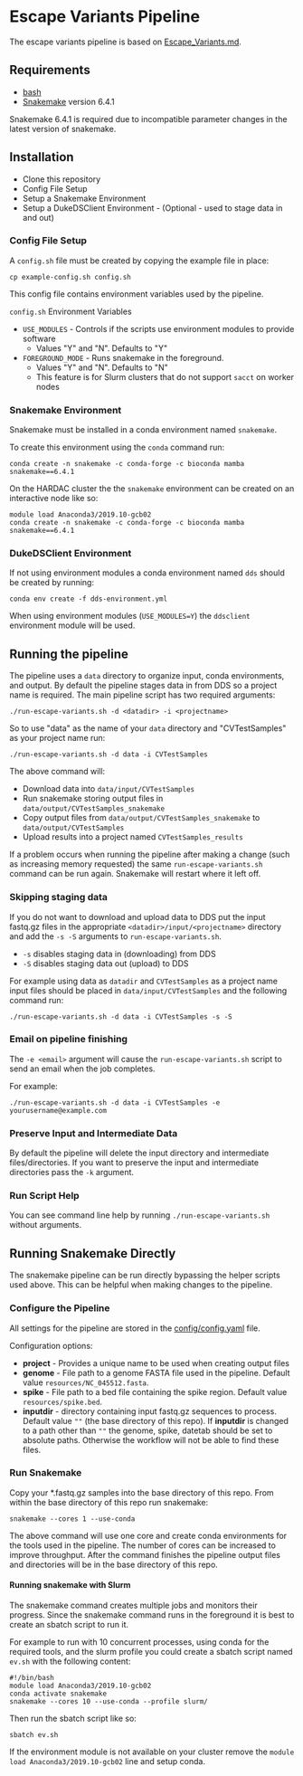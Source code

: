 # Escape Variants Pipeline

The escape variants pipeline is based on [Escape_Variants.md](https://github.com/wodanaz/Assembling_viruses/blob/main/Escape_Variants.md). 

## Requirements
- [bash](https://www.gnu.org/software/bash/)
- [Snakemake](https://snakemake.readthedocs.io/en/stable/getting_started/installation.html) version 6.4.1  

Snakemake 6.4.1 is required due to incompatible parameter changes in the latest version of snakemake.

## Installation
- Clone this repository
- Config File Setup
- Setup a Snakemake Environment
- Setup a DukeDSClient Environment - (Optional - used to stage data in and out)

### Config File Setup
A `config.sh` file must be created by copying the example file in place:
```
cp example-config.sh config.sh
```
This config file contains environment variables used by the pipeline.

`config.sh` Environment Variables
- `USE_MODULES` - Controls if the scripts use environment modules to provide software
  - Values "Y" and "N". Defaults to "Y"
- `FOREGROUND_MODE` - Runs snakemake in the foreground.
  - Values "Y" and "N".  Defaults to "N"
  - This feature is for Slurm clusters that do not support `sacct` on worker nodes


### Snakemake Environment
Snakemake must be installed in a conda environment named `snakemake`.

To create this environment using the `conda` command run:
```
conda create -n snakemake -c conda-forge -c bioconda mamba snakemake==6.4.1
```

On the HARDAC cluster the the `snakemake` environment can be created on an interactive node like so:
```
module load Anaconda3/2019.10-gcb02
conda create -n snakemake -c conda-forge -c bioconda mamba snakemake==6.4.1
```

### DukeDSClient Environment
If not using environment modules a conda environment named `dds` should be created by running:
```
conda env create -f dds-environment.yml
```
When using environment modules (`USE_MODULES=Y`) the `ddsclient` environment module will be used.


## Running the pipeline
The pipeline uses a `data` directory to organize input, conda environments, and output.
By default the pipeline stages data in from DDS so a project name is required.
The main pipeline script has two required arguments:
```
./run-escape-variants.sh -d <datadir> -i <projectname>
```
So to use "data" as the name of your `data` directory and "CVTestSamples" as your project name run:
```
./run-escape-variants.sh -d data -i CVTestSamples
```
The above command will:
- Download data into `data/input/CVTestSamples`
- Run snakemake storing output files in `data/output/CVTestSamples_snakemake`
- Copy output files from `data/output/CVTestSamples_snakemake` to `data/output/CVTestSamples`
- Upload results into a project named `CVTestSamples_results`

If a problem occurs when running the pipeline after making a change (such as increasing memory requested) the same `run-escape-variants.sh` command can be run again.
Snakemake will restart where it left off.

### Skipping staging data
If you do not want to download and upload data to DDS put the input fastq.gz files in the
appropriate `<datadir>/input/<projectname>` directory and add the `-s -S` arguments to `run-escape-variants.sh`.
- `-s` disables staging data in (downloading) from DDS
- `-S` disables staging data out (upload) to DDS

For example using data as `datadir` and `CVTestSamples` as a project name input files should be placed in `data/input/CVTestSamples` and the following command run:
```
./run-escape-variants.sh -d data -i CVTestSamples -s -S
```


### Email on pipeline finishing
The `-e <email>` argument will cause the `run-escape-variants.sh` script to send an email when the job completes.

For example:
```
./run-escape-variants.sh -d data -i CVTestSamples -e yourusername@example.com
```
  
### Preserve Input and Intermediate Data
By default the pipeline will delete the input directory and intermediate files/directories. 
If you want to preserve the input and intermediate directories pass the `-k` argument.

### Run Script Help
You can see command line help by running `./run-escape-variants.sh` without arguments.

## Running Snakemake Directly
The snakemake pipeline can be run directly bypassing the helper scripts used above.
This can be helpful when making changes to the pipeline.
  
### Configure the Pipeline
All settings for the pipeline are stored in the [config/config.yaml](config/config.yaml) file.

Configuration options:
- __project__ - Provides a unique name to be used when creating output files
- __genome__ - File path to a genome FASTA file used in the pipeline. Default value `resources/NC_045512.fasta`.
- __spike__ -  File path to a bed file containing the spike region. Default value `resources/spike.bed`.
- __inputdir__ - directory containing input fastq.gz sequences to process. Default value `""` (the base directory of this repo).
If __inputdir__ is changed to a path other than `""` the genome, spike, datetab should be set to absolute paths.
Otherwise the workflow will not be able to find these files.

### Run Snakemake
Copy your *.fastq.gz samples into the base directory of this repo.
From within the base directory of this repo run snakemake:
```
snakemake --cores 1 --use-conda
```
The above command will use one core and create conda environments for the tools used in the pipeline.
The number of cores can be increased to improve throughput.
After the command finishes the pipeline output files and directories will be in the base directory of this repo.

#### Running snakemake with Slurm
The snakemake command creates multiple jobs and monitors their progress.
Since the snakemake command runs in the foreground it is best to create an sbatch script to run it.

For example to run with 10 concurrent processes, using conda for the required tools, and the slurm profile you
could create a sbatch script named `ev.sh` with the following content:
```
#!/bin/bash
module load Anaconda3/2019.10-gcb02
conda activate snakemake
snakemake --cores 10 --use-conda --profile slurm/
```
Then run the sbatch script like so:
```
sbatch ev.sh
```
If the environment module is not available on your cluster remove the `module load Anaconda3/2019.10-gcb02` line and setup conda.
